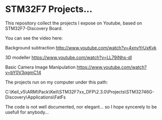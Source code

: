 # STM32F7 Projects...

This repository collect the projects I expose on Youtube, based on STM32F7-Discovery Board.

You can see the video here:

Background subtraction http://www.youtube.com/watch?v=4xnvYrUxKvk

3D modeller https://www.youtube.com/watch?v=LL79iNhs-dI

Basic Camera Image Manipulation https://www.youtube.com/watch?v=bY0V3qgmC14

The projects run on my computer under this path:

C:\Keil_v5\ARM\Pack\Keil\STM32F7xx_DFP\2.3.0\Projects\STM32746G-Discovery\Applications\FatFs

The code is not well documented, nor elegant... so I hope syncerely to be usefull for anybody...

